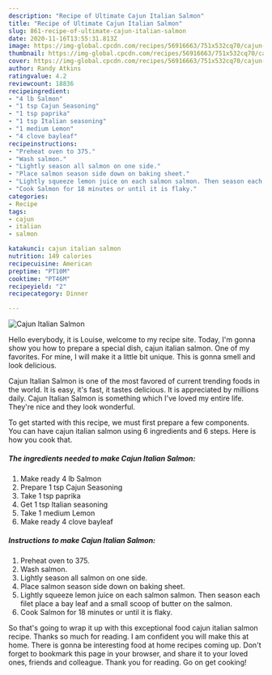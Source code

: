 ```yaml
---
description: "Recipe of Ultimate Cajun Italian Salmon"
title: "Recipe of Ultimate Cajun Italian Salmon"
slug: 861-recipe-of-ultimate-cajun-italian-salmon
date: 2020-11-16T13:55:31.813Z
image: https://img-global.cpcdn.com/recipes/56916663/751x532cq70/cajun-italian-salmon-recipe-main-photo.jpg
thumbnail: https://img-global.cpcdn.com/recipes/56916663/751x532cq70/cajun-italian-salmon-recipe-main-photo.jpg
cover: https://img-global.cpcdn.com/recipes/56916663/751x532cq70/cajun-italian-salmon-recipe-main-photo.jpg
author: Randy Atkins
ratingvalue: 4.2
reviewcount: 18836
recipeingredient:
- "4 lb Salmon"
- "1 tsp Cajun Seasoning"
- "1 tsp paprika"
- "1 tsp Italian seasoning"
- "1 medium Lemon"
- "4 clove bayleaf"
recipeinstructions:
- "Preheat oven to 375."
- "Wash salmon."
- "Lightly season all salmon on one side."
- "Place salmon season side down on baking sheet."
- "Lightly squeeze lemon juice on each salmon salmon. Then season each filet place a bay leaf and a small scoop of butter on the salmon."
- "Cook Salmon for 18 minutes or until it is flaky."
categories:
- Recipe
tags:
- cajun
- italian
- salmon

katakunci: cajun italian salmon 
nutrition: 149 calories
recipecuisine: American
preptime: "PT10M"
cooktime: "PT46M"
recipeyield: "2"
recipecategory: Dinner

---
```



![Cajun Italian Salmon](https://img-global.cpcdn.com/recipes/56916663/751x532cq70/cajun-italian-salmon-recipe-main-photo.jpg)

Hello everybody, it is Louise, welcome to my recipe site. Today, I'm gonna show you how to prepare a special dish, cajun italian salmon. One of my favorites. For mine, I will make it a little bit unique. This is gonna smell and look delicious.

Cajun Italian Salmon is one of the most favored of current trending foods in the world. It is easy, it's fast, it tastes delicious. It is appreciated by millions daily. Cajun Italian Salmon is something which I've loved my entire life. They're nice and they look wonderful.




To get started with this recipe, we must first prepare a few components. You can have cajun italian salmon using 6 ingredients and 6 steps. Here is how you cook that.

<!--inarticleads1-->

##### The ingredients needed to make Cajun Italian Salmon:

1. Make ready 4 lb Salmon
1. Prepare 1 tsp Cajun Seasoning
1. Take 1 tsp paprika
1. Get 1 tsp Italian seasoning
1. Take 1 medium Lemon
1. Make ready 4 clove bayleaf




<!--inarticleads2-->

##### Instructions to make Cajun Italian Salmon:

1. Preheat oven to 375.
1. Wash salmon.
1. Lightly season all salmon on one side.
1. Place salmon season side down on baking sheet.
1. Lightly squeeze lemon juice on each salmon salmon. Then season each filet place a bay leaf and a small scoop of butter on the salmon.
1. Cook Salmon for 18 minutes or until it is flaky.




So that's going to wrap it up with this exceptional food cajun italian salmon recipe. Thanks so much for reading. I am confident you will make this at home. There is gonna be interesting food at home recipes coming up. Don't forget to bookmark this page in your browser, and share it to your loved ones, friends and colleague. Thank you for reading. Go on get cooking!
